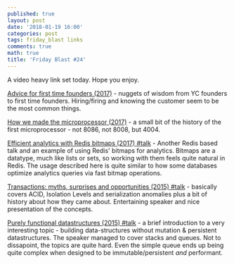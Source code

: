 ```yaml
---
published: true
layout: post
date: '2018-01-19 16:00'
categories: post
tags: friday_blast links
comments: true
math: true
title: 'Friday Blast #24'
---
```


A video heavy link set today. Hope you enjoy.

[Advice for first time founders (2017)](https://blog.ycombinator.com/advice-for-first-time-founders/) - nuggets of wisdom from YC founders to first time founders. Hiring/firing and knowing the customer seem to be the most common things.

[How we made the microprocessor (2017)](https://www.nature.com/articles/s41928-017-0014-8) - a small bit of the history of the first microprocessor - not 8086, not 8008, but 4004.

[Efficient analytics with Redis bitmaps (2017) #talk](https://www.youtube.com/watch?v=a-BtWlU55kk&mkt_tok=eyJpIjoiTURrMk9UVmtZVGMzWWpBNSIsInQiOiJmWHdNN2c2WG5xc1ZcL3JGdjI3YzF5TFlEVm5jZ3ZnVVpXb2Y4RFo4bkVBSUZKQXp4Q2FlQlFTdDRvSmwyMGtnWWY3UDFYOEpkQW9CbWxxamYrWDBtUXhFZHdoc0RPUUdmdjNCKzhWUE1IZVpJcVJoNGRyeGREYTJNdm5EWjRPM1EifQ%3D%3D) - Another Redis based talk and an example of using Redis' bitmaps for analytics. Bitmaps are a datatype, much like lists or sets, so working with them feels quite natural in Redis. The usage described here is quite similar to how some databases optimize analytics queries via fast bitmap operations.

[Transactions: myths, surprises and opportunities (2015) #talk](https://www.youtube.com/watch?v=5ZjhNTM8XU8) - basically covers ACID, Isolation Levels and serialization anomalies plus a bit of history about how they came about. Entertaining speaker and nice presentation of the concepts.

[Purely functional datastructures (2015) #talk](https://www.youtube.com/watch?v=KtltiBfvqCE) - a brief introduction to a very interesting topic - building data-structures without mutation & persistent datastructures. The speaker managed to cover stacks and queues. Not to dissapoint, the topics are quite hard. Even the simple queue ends up being quite complex when designed to be immutable/persistent _and_ performant.

